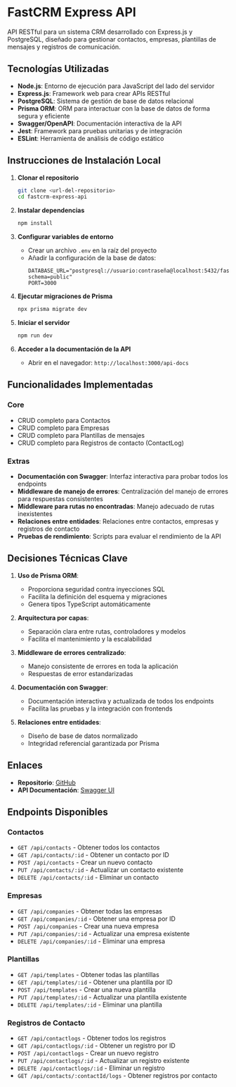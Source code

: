 # FastCRM Express API

API RESTful para un sistema CRM desarrollado con Express.js y PostgreSQL, diseñado para gestionar contactos, empresas, plantillas de mensajes y registros de comunicación.

## Tecnologías Utilizadas

- **Node.js**: Entorno de ejecución para JavaScript del lado del servidor
- **Express.js**: Framework web para crear APIs RESTful
- **PostgreSQL**: Sistema de gestión de base de datos relacional
- **Prisma ORM**: ORM para interactuar con la base de datos de forma segura y eficiente
- **Swagger/OpenAPI**: Documentación interactiva de la API
- **Jest**: Framework para pruebas unitarias y de integración
- **ESLint**: Herramienta de análisis de código estático

## Instrucciones de Instalación Local

1. **Clonar el repositorio**
   ```bash
   git clone <url-del-repositorio>
   cd fastcrm-express-api
   ```

2. **Instalar dependencias**
   ```bash
   npm install
   ```

3. **Configurar variables de entorno**
   - Crear un archivo `.env` en la raíz del proyecto
   - Añadir la configuración de la base de datos:
     ```
     DATABASE_URL="postgresql://usuario:contraseña@localhost:5432/fastcrm?schema=public"
     PORT=3000
     ```

4. **Ejecutar migraciones de Prisma**
   ```bash
   npx prisma migrate dev
   ```

5. **Iniciar el servidor**
   ```bash
   npm run dev
   ```

6. **Acceder a la documentación de la API**
   - Abrir en el navegador: `http://localhost:3000/api-docs`

## Funcionalidades Implementadas

### Core
- CRUD completo para Contactos
- CRUD completo para Empresas
- CRUD completo para Plantillas de mensajes
- CRUD completo para Registros de contacto (ContactLog)

### Extras
- **Documentación con Swagger**: Interfaz interactiva para probar todos los endpoints
- **Middleware de manejo de errores**: Centralización del manejo de errores para respuestas consistentes
- **Middleware para rutas no encontradas**: Manejo adecuado de rutas inexistentes
- **Relaciones entre entidades**: Relaciones entre contactos, empresas y registros de contacto
- **Pruebas de rendimiento**: Scripts para evaluar el rendimiento de la API

## Decisiones Técnicas Clave

1. **Uso de Prisma ORM**:
   - Proporciona seguridad contra inyecciones SQL
   - Facilita la definición del esquema y migraciones
   - Genera tipos TypeScript automáticamente

2. **Arquitectura por capas**:
   - Separación clara entre rutas, controladores y modelos
   - Facilita el mantenimiento y la escalabilidad

3. **Middleware de errores centralizado**:
   - Manejo consistente de errores en toda la aplicación
   - Respuestas de error estandarizadas

4. **Documentación con Swagger**:
   - Documentación interactiva y actualizada de todos los endpoints
   - Facilita las pruebas y la integración con frontends

5. **Relaciones entre entidades**:
   - Diseño de base de datos normalizado
   - Integridad referencial garantizada por Prisma

## Enlaces

- **Repositorio**: [GitHub](https://github.com/usuario/fastcrm-express-api)
- **API Documentación**: [Swagger UI](https://fastcrm-express-api-h8j3.onrender.com/api-docs/)

## Endpoints Disponibles

### Contactos
- `GET /api/contacts` - Obtener todos los contactos
- `GET /api/contacts/:id` - Obtener un contacto por ID
- `POST /api/contacts` - Crear un nuevo contacto
- `PUT /api/contacts/:id` - Actualizar un contacto existente
- `DELETE /api/contacts/:id` - Eliminar un contacto

### Empresas
- `GET /api/companies` - Obtener todas las empresas
- `GET /api/companies/:id` - Obtener una empresa por ID
- `POST /api/companies` - Crear una nueva empresa
- `PUT /api/companies/:id` - Actualizar una empresa existente
- `DELETE /api/companies/:id` - Eliminar una empresa

### Plantillas
- `GET /api/templates` - Obtener todas las plantillas
- `GET /api/templates/:id` - Obtener una plantilla por ID
- `POST /api/templates` - Crear una nueva plantilla
- `PUT /api/templates/:id` - Actualizar una plantilla existente
- `DELETE /api/templates/:id` - Eliminar una plantilla

### Registros de Contacto
- `GET /api/contactlogs` - Obtener todos los registros
- `GET /api/contactlogs/:id` - Obtener un registro por ID
- `POST /api/contactlogs` - Crear un nuevo registro
- `PUT /api/contactlogs/:id` - Actualizar un registro existente
- `DELETE /api/contactlogs/:id` - Eliminar un registro
- `GET /api/contacts/:contactId/logs` - Obtener registros por contacto